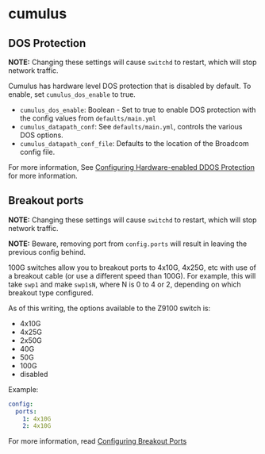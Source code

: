 # cumulus

## DOS Protection

**NOTE:** Changing these settings will cause `switchd` to restart, which will stop network traffic.

Cumulus has hardware level DOS protection that is disabled by default. To enable, set `cumulus_dos_enable` to true.

* `cumulus_dos_enable`: Boolean - Set to true to enable DOS protection with the config values from
`defaults/main.yml`
* `cumulus_datapath_conf`: See `defaults/main.yml`, controls the various DOS options.
* `cumulus_datapath_conf_file`: Defaults to the location of the Broadcom config file.

For more information, See [Configuring Hardware-enabled DDOS Protection](https://docs.cumulusnetworks.com/display/DOCS/Configuring+Hardware-enabled+DDOS+Protection) for more information.

## Breakout ports

**NOTE:** Changing these settings will cause `switchd` to restart, which will stop network traffic.

**NOTE:** Beware, removing port from `config.ports` will result in leaving the previous config behind.

100G switches allow you to breakout ports to 4x10G, 4x25G, etc with use of a breakout cable (or use
a different speed than 100G). For example, this will take `swp1` and make `swp1sN`, where N is 0 to
4 or 2, depending on which breakout type configured.

As of this writing, the options available to the Z9100 switch is:
* 4x10G
* 4x25G
* 2x50G
* 40G
* 50G
* 100G
* disabled

Example:

```yaml
config:
  ports:
    1: 4x10G
    2: 4x10G
```

For more information, read [Configuring Breakout Ports](https://docs.cumulusnetworks.com/display/DOCS/Layer+1+and+Switch+Port+Attributes#Layer1andSwitchPortAttributes-breakoutConfiguringBreakoutPorts)
